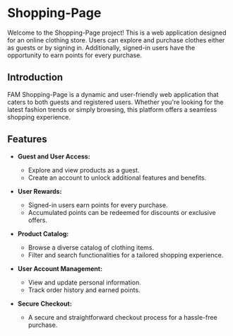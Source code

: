 # Shopping-Page

Welcome to the Shopping-Page project! This is a web application designed for an online clothing store. Users can explore and purchase clothes either as guests or by signing in. 
Additionally, signed-in users have the opportunity to earn points for every purchase.


## Introduction

FAM Shopping-Page is a dynamic and user-friendly web application that caters to both guests and registered users. 
Whether you're looking for the latest fashion trends or simply browsing, this platform offers a seamless shopping experience.

## Features

- **Guest and User Access:**
  - Explore and view products as a guest.
  - Create an account to unlock additional features and benefits.

- **User Rewards:**
  - Signed-in users earn points for every purchase.
  - Accumulated points can be redeemed for discounts or exclusive offers.

- **Product Catalog:**
  - Browse a diverse catalog of clothing items.
  - Filter and search functionalities for a tailored shopping experience.

- **User Account Management:**
  - View and update personal information.
  - Track order history and earned points.

- **Secure Checkout:**
  - A secure and straightforward checkout process for a hassle-free purchase.

